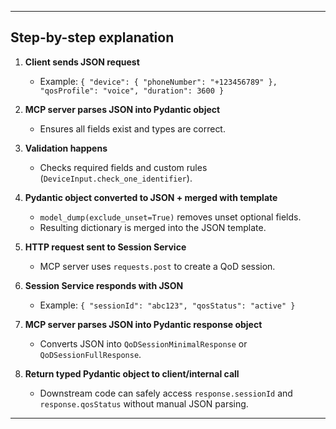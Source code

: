 
---

## **Step-by-step explanation**

1. **Client sends JSON request**  
   - Example: `{ "device": { "phoneNumber": "+123456789" }, "qosProfile": "voice", "duration": 3600 }`

2. **MCP server parses JSON into Pydantic object**  
   - Ensures all fields exist and types are correct.

3. **Validation happens**  
   - Checks required fields and custom rules (`DeviceInput.check_one_identifier`).

4. **Pydantic object converted to JSON + merged with template**  
   - `model_dump(exclude_unset=True)` removes unset optional fields.  
   - Resulting dictionary is merged into the JSON template.

5. **HTTP request sent to Session Service**  
   - MCP server uses `requests.post` to create a QoD session.

6. **Session Service responds with JSON**  
   - Example: `{ "sessionId": "abc123", "qosStatus": "active" }`

7. **MCP server parses JSON into Pydantic response object**  
   - Converts JSON into `QoDSessionMinimalResponse` or `QoDSessionFullResponse`.

8. **Return typed Pydantic object to client/internal call**  
   - Downstream code can safely access `response.sessionId` and `response.qosStatus` without manual JSON parsing.
---

